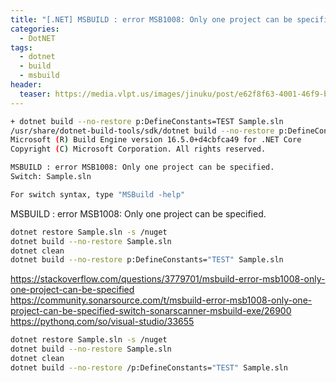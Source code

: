 ```yaml
---
title: "[.NET] MSBUILD : error MSB1008: Only one project can be specified. 해결 방법"
categories:
  - DotNET
tags:
  - dotnet
  - build
  - msbuild
header:
  teaser: https://media.vlpt.us/images/jinuku/post/e62f8f63-4001-46f9-b811-dc6f62f0828e/40cc3e52-745d-48b8-8a09-02c21efc36e5.png
---
```


```bash
+ dotnet build --no-restore p:DefineConstants=TEST Sample.sln
/usr/share/dotnet-build-tools/sdk/dotnet build --no-restore p:DefineConstants=TEST Sample.sln /nodeReuse:false /p:UseSharedCompilation=false
Microsoft (R) Build Engine version 16.5.0+d4cbfca49 for .NET Core
Copyright (C) Microsoft Corporation. All rights reserved.

MSBUILD : error MSB1008: Only one project can be specified.
Switch: Sample.sln

For switch syntax, type "MSBuild -help"
```
MSBUILD : error MSB1008: Only one project can be specified.
 
```bash
dotnet restore Sample.sln -s /nuget
dotnet build --no-restore Sample.sln 
dotnet clean
dotnet build --no-restore p:DefineConstants="TEST" Sample.sln
 ```
 
 https://stackoverflow.com/questions/3779701/msbuild-error-msb1008-only-one-project-can-be-specified
 https://community.sonarsource.com/t/msbuild-error-msb1008-only-one-project-can-be-specified-switch-sonarscanner-msbuild-exe/26900
 https://pythonq.com/so/visual-studio/33655
 
 ```bash
dotnet restore Sample.sln -s /nuget
dotnet build --no-restore Sample.sln 
dotnet clean
dotnet build --no-restore /p:DefineConstants="TEST" Sample.sln
 ```
